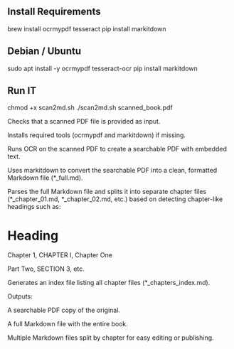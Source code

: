 ## Install Requirements

brew install ocrmypdf tesseract
pip install markitdown

## Debian / Ubuntu

sudo apt install -y ocrmypdf tesseract-ocr
pip install markitdown

## Run IT

chmod +x scan2md.sh
./scan2md.sh scanned_book.pdf

Checks that a scanned PDF file is provided as input.

Installs required tools (ocrmypdf and markitdown) if missing.

Runs OCR on the scanned PDF to create a searchable PDF with embedded text.

Uses markitdown to convert the searchable PDF into a clean, formatted Markdown file (*_full.md).

Parses the full Markdown file and splits it into separate chapter files (*_chapter_01.md, *_chapter_02.md, etc.) based on detecting chapter-like headings such as:

# Heading

Chapter 1, CHAPTER I, Chapter One

Part Two, SECTION 3, etc.

Generates an index file listing all chapter files (*_chapters_index.md).

Outputs:

A searchable PDF copy of the original.

A full Markdown file with the entire book.

Multiple Markdown files split by chapter for easy editing or publishing.
